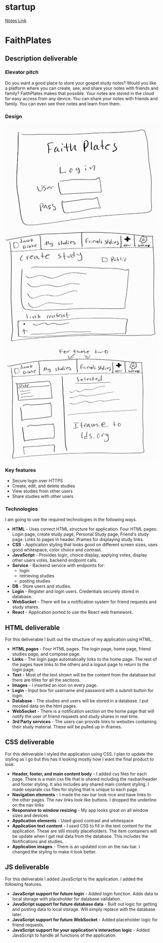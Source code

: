 # startup

[Notes Link](Notes/notes.md)

# FaithPlates

## Description deliverable

### Elevator pitch

Do you want a good place to store your gospel study notes? Would you like a platform where you can create, see, and share your notes with friends and family? FaithPlates makes that possible. Your notes are stored in the cloud for easy access from any device. You can share your notes with friends and family. You can even see their notes and learn from them.

### Design

![Login Page](designPhotos/loginPage.jpg)
![Create Study Page](designPhotos/createStudy.jpg)
![View pages](designPhotos/viewStudies.jpg)

### Key features

- Secure login over HTTPS
- Create, edit, and delete studies
- View studies from other users
- Share studies with other users

### Technologies

I am going to use the required technologies in the following ways.

- **HTML** - Uses correct HTML structure for application. Four HTML pages: Login page, create study page, Personal Study page, Friend's study page. Links to pages in header. Iframes for displaying study links.
- **CSS** - Application styling that looks good on different screen sizes, uses good whitespace, color choice and contrast.
- **JavaScript** - Provides login, choice display, applying votes, display other users votes, backend endpoint calls.
- **Service** - Backend service with endpoints for:
  - login
  - retrieving studies
  - posting studies
- **DB** - Store users and studies.
- **Login** - Register and login users. Credentials securely stored in database.
- **WebSocket** - There will be a notification system for friend requests and study shares.
- **React** - Application ported to use the React web framework.

## HTML deliverable

For this deliverable I built out the structure of my application using HTML.

- **HTML pages** - Four HTML pages. The login page, home page, friend studies page, and compose page.
- **Links** - The login page automatically links to the home page. The rest of the pages have links to the others and a logout page to return to the login page.
- **Text** - Most of the text shown will be the content from the database but there are titles for all the sections.
- **Images** - I inserted an icon on every page.
- **Login** - Input box for username and password with a submit button for login.
- **Database** - The studies and users will be stored in a database. I put mocked data on the html pages.
- **WebSocket** - There is a notification section on the home page that will notify the user of friend requests and study shares in real time.
- **3rd Party services** - The users can provide links to websites containing their study material. These will be pulled up in iframes.

## CSS deliverable

For this deliverable I styled the application using CSS. I plan to update the styling as I go but this has it looking mostly how I want the final product to look.

- **Header, footer, and main content body** - I added css files for each page. There is a main css file that is shared including the navbar/header and footer styling. It also includes any shared main content styling. I made separate css files for styling that is unique to each page.
- **Navigation elements** - I made the nav bar look nice and have links to the other pages. The nav links look like buttons. I dropped the underline on the nav links
- **Responsive to window resizing** - My app looks great on all window sizes and devices
- **Application elements** - Used good contrast and whitespace
- **Application text content** - I used CSS to fill in the text content for the application. These are still mostly placeholders. The item containers will be update when I get real data from the database. This includes the Notifications and studies.
- **Application images** - There is an updated icon on the nav bar. I changed the styling to make it look better.

## JS deliverable

For this deliverable I added JavaScript to the application. I added the following features.

- **JavaScript support for future login** - Added login function. Adds data to local storage with placeholder for database validation.
- **JavaScript support for future database data** - Built out logic for getting and posting data to local storage. Will simply replace with the database later.
- **JavaScript support for future WebSocket** - Added placeholder logic for friend requests.
- **JavaScript support for your application's interaction logic** - Added JavaScript to handle all functions of the application.
